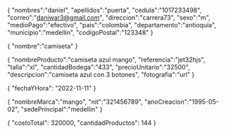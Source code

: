 {
"nombres":"daniel",
"apellidos":"puerta",
"cedula":"1017233498",
"correo":"daniwar3@gmail.com",
"direccion":"carrera73",
"sexo":"m",
"medioPago":"efectivo",
"pais":"colombia",
"departamento":"antioquia",
"municipio":"medellin",
"codigoPostal":"123348"
}

{
"nombre":"camiseta"
}

{
"nombreProducto":"camiseta azul mango",
"referencia":"jet32hjs",
"talla":"xl",
"cantidadBodega":"433",
"precioUnitario":"32500",
"descripcion":"camiseta azul con 3 botones",
"fotografia":"url"
}

{
"fechaYHora": "2022-11-11"
}

{
"nombreMarca":"mango",
"nit":"321456789",
"anoCreacion":"1995-05-02",
"sedePrincipal":"medellin"
}

{
"costoTotal": 320000,
"cantidadProductos": 144
}